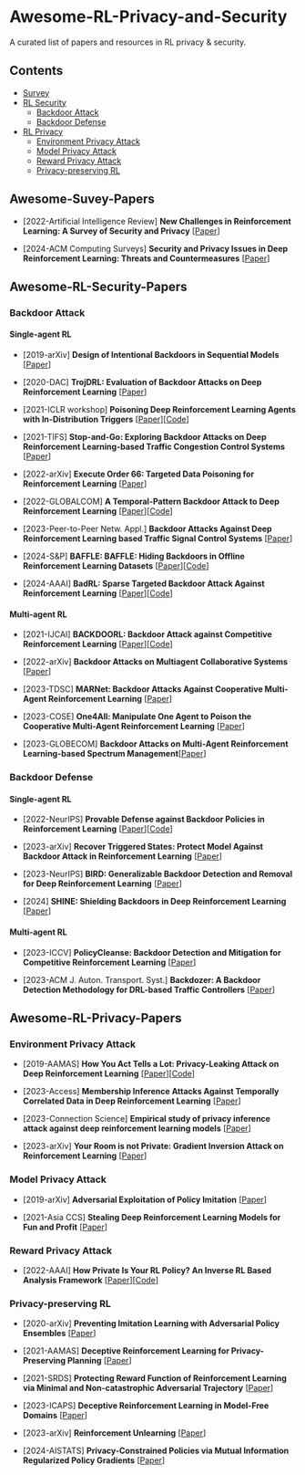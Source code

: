 # Awesome-RL-Privacy-and-Security
 A curated list of papers and resources in RL privacy &amp; security.
## Contents
- [Survey](#awesome-suvey-papers)
- [RL Security](#Awesome-RL-Security-Papers)
   - [Backdoor Attack](#backdoor-attack) 
   - [Backdoor Defense](#backdoor-defense) 
- [RL Privacy](#Awesome-RL-Privacy-Papers)
   - [Environment Privacy Attack](#environment-privacy-attack)
   - [Model Privacy Attack](#model-privacy-attack)
   - [Reward Privacy Attack](#reward-privacy-attack)
   - [Privacy-preserving RL](#privacy-preserving-rl)



## Awesome-Suvey-Papers
* [2022-Artificial Intelligence Review] **New Challenges in Reinforcement Learning: A Survey of Security and Privacy** [[Paper](https://link.springer.com/article/10.1007/s10462-022-10348-5)]

* [2024-ACM Computing Surveys] **Security and Privacy Issues in Deep Reinforcement Learning: Threats and Countermeasures** [[Paper](https://dl.acm.org/doi/full/10.1145/3640312)]

## Awesome-RL-Security-Papers

### Backdoor Attack

#### Single-agent RL

* [2019-arXiv] **Design of Intentional Backdoors in Sequential Models** [[Paper](https://arxiv.org/pdf/1902.09972)]

* [2020-DAC] **TrojDRL: Evaluation of Backdoor Attacks on Deep Reinforcement Learning** [[Paper](https://ieeexplore.ieee.org/abstract/document/9218663)]

* [2021-ICLR workshop] **Poisoning Deep Reinforcement Learning Agents with In-Distribution Triggers** [[Paper](https://arxiv.org/pdf/2106.07798.pdf)][[Code](https://github.com/trojai/trojai_rl)]

* [2021-TIFS] **Stop-and-Go: Exploring Backdoor Attacks on Deep Reinforcement Learning-based Traffic Congestion Control Systems** [[Paper](https://ieeexplore.ieee.org/abstract/document/9541185)]

* [2022-arXiv] **Execute Order 66: Targeted Data Poisoning for Reinforcement Learning** [[Paper](https://arxiv.org/abs/2201.00762)]

* [2022-GLOBALCOM] **A Temporal-Pattern Backdoor Attack to Deep Reinforcement Learning** [[Paper](https://arxiv.org/pdf/2205.02589)][[Code](https://github.com/EboYu/DRLBackdoor)]

* [2023-Peer-to-Peer Netw. Appl.] **Backdoor Attacks Against Deep Reinforcement Learning based Traffic Signal Control Systems** [[Paper](https://link.springer.com/article/10.1007/s12083-022-01434-0#citeas)]

* [2024-S&P] **BAFFLE: BAFFLE: Hiding Backdoors in Offline Reinforcement Learning Datasets** [[Paper](https://csdl-downloads.ieeecomputer.org/proceedings/sp/2024/3130/00/313000a218.pdf?Expires=1716773052&Policy=eyJTdGF0ZW1lbnQiOlt7IlJlc291cmNlIjoiaHR0cHM6Ly9jc2RsLWRvd25sb2Fkcy5pZWVlY29tcHV0ZXIub3JnL3Byb2NlZWRpbmdzL3NwLzIwMjQvMzEzMC8wMC8zMTMwMDBhMjE4LnBkZiIsIkNvbmRpdGlvbiI6eyJEYXRlTGVzc1RoYW4iOnsiQVdTOkVwb2NoVGltZSI6MTcxNjc3MzA1Mn19fV19&Signature=WtKv8jcDNSqJqbHpdDtstLiEXhirPQgjbd2BfZYbUvGQgs7qfvq8SiTSduiLgYIPkdTvg7J08r65Oxnz5Eh71vXRupc9oPkiAevkeXT1Lzg40TA0lMmwgQlLEU--87YPT5eoBtoim4rCwfjR5F17FQ-NeXtT-dEN8nNJ~jwjEnbsY0nkp3uYzce0gStjKYxHEhzCaKyvGiyHBx85vKRiT3qLNOPBWCkjsWRi8OUoDwOG~HIsudgGoUP-XBF0tFhMyJj8634bMvQYS5fwatm1KmqZ4EqsPtqWO5i4vVlbXU-zpV7PTa3NLZPLZ2lXMn3gDbn5dFrPxugL6-0FwdXKQw__&Key-Pair-Id=K12PMWTCQBDMDT)][[Code](https://github.com/2019ChenGong/Offline_RL_Poisoner/)]

* [2024-AAAI] **BadRL: Sparse Targeted Backdoor Attack Against Reinforcement Learning** [[Paper](https://arxiv.org/pdf/2312.12585.pdf)][[Code](https://github.com/7777777cc/code)]

#### Multi-agent RL

* [2021-IJCAI] **BACKDOORL: Backdoor Attack against Competitive Reinforcement Learning** [[Paper](https://arxiv.org/pdf/2105.00579.pdf)][[Code](https://github.com/wanglun1996/multi_agent_rl_backdoor_videos)]

* [2022-arXiv] **Backdoor Attacks on Multiagent Collaborative Systems** [[Paper](https://arxiv.org/pdf/2211.11455.pdf)]

* [2023-TDSC] **MARNet: Backdoor Attacks Against Cooperative Multi-Agent Reinforcement Learning** [[Paper](https://ieeexplore.ieee.org/abstract/document/9894692)]

* [2023-COSE] **One4All: Manipulate One Agent to Poison the Cooperative Multi-Agent Reinforcement Learning** [[Paper](https://www.sciencedirect.com/science/article/pii/S0167404822003972)]

* [2023-GLOBECOM] **Backdoor Attacks on Multi-Agent Reinforcement Learning-based Spectrum Management**[[Paper](https://ieeexplore.ieee.org/abstract/document/10437779)]
### Backdoor Defense

#### Single-agent RL

* [2022-NeurIPS] **Provable Defense against Backdoor Policies in Reinforcement Learning** [[Paper](https://proceedings.neurips.cc/paper_files/paper/2022/file/5e67e6a814526079ad8505bf6d926fb6-Paper-Conference.pdf)][[Code](https://github.com/skbharti/Provable-Defense-in-RL)]

* [2023-arXiv] **Recover Triggered States: Protect Model Against Backdoor Attack in Reinforcement Learning** [[Paper](https://arxiv.org/pdf/2304.00252.pdf)]

* [2023-NeurIPS] **BIRD: Generalizable Backdoor Detection and Removal for Deep Reinforcement Learning** [[Paper](https://proceedings.neurips.cc/paper_files/paper/2023/file/802e90325f4c8546e13e5763b2ecab88-Paper-Conference.pdf)]

* [2024] **SHINE: Shielding Backdoors in Deep Reinforcement Learning** [[Paper](https://openreview.net/forum?id=AKAlVyunxA)]

#### Multi-agent RL
* [2023-ICCV] **PolicyCleanse: Backdoor Detection and Mitigation for Competitive Reinforcement Learning** [[Paper](https://openaccess.thecvf.com/content/ICCV2023/papers/Guo_PolicyCleanse_Backdoor_Detection_and_Mitigation_for_Competitive_Reinforcement_Learning_ICCV_2023_paper.pdf)]

* [2023-ACM J. Auton. Transport. Syst.] **Backdozer: A Backdoor Detection Methodology for DRL-based Traffic Controllers** [[Paper](https://dl.acm.org/doi/pdf/10.1145/3639828)]



## Awesome-RL-Privacy-Papers

### Environment Privacy Attack

* [2019-AAMAS] **How You Act Tells a Lot: Privacy-Leaking Attack on Deep Reinforcement Learning** [[Paper](https://www.ifaamas.org/Proceedings/aamas2019/pdfs/p368.pdf)][[Code](https://github.com/xinleipan/gym-gridworld)]


* [2023-Access] **Membership Inference Attacks Against Temporally Correlated Data in Deep Reinforcement Learning** [[Paper](https://arxiv.org/pdf/2109.03975.pdf)]

* [2023-Connection Science] **Empirical study of privacy inference attack against deep reinforcement learning models** [[Paper](https://www.tandfonline.com/doi/pdf/10.1080/09540091.2023.2211240)]

* [2023-arXiv] **Your Room is not Private: Gradient Inversion Attack on Reinforcement Learning** [[Paper](https://arxiv.org/pdf/2306.09273)]

### Model Privacy Attack
* [2019-arXiv] **Adversarial Exploitation of Policy Imitation** [[Paper](https://arxiv.org/pdf/1906.01121.pdf)]

* [2021-Asia CCS] **Stealing Deep Reinforcement Learning Models for Fun and Profit** [[Paper](https://arxiv.org/pdf/2006.05032.pdf)]

### Reward Privacy Attack


* [2022-AAAI] **How Private Is Your RL Policy? An Inverse RL Based Analysis Framework** [[Paper](https://ojs.aaai.org/index.php/AAAI/article/view/20772)][[Code](https://github.com/magnetar-iiith/PRIL)]

### Privacy-preserving RL

* [2020-arXiv] **Preventing Imitation Learning with Adversarial Policy Ensembles** [[Paper](https://arxiv.org/pdf/2002.01059.pdf)]

* [2021-AAMAS] **Deceptive Reinforcement Learning for Privacy-Preserving Planning** [[Paper](https://arxiv.org/pdf/2102.03022.pdf)]

* [2021-SRDS] **Protecting Reward Function of Reinforcement Learning via Minimal and Non-catastrophic Adversarial Trajectory** [[Paper](https://ieeexplore.ieee.org/abstract/document/9603589)]

* [2023-ICAPS] **Deceptive Reinforcement Learning in Model-Free Domains** [[Paper](https://arxiv.org/pdf/2303.10838)]


* [2023-arXiv] **Reinforcement Unlearning** [[Paper](https://arxiv.org/pdf/2312.15910)]

* [2024-AISTATS] **Privacy-Constrained Policies via Mutual Information Regularized Policy Gradients** [[Paper](https://proceedings.mlr.press/v238/j-cundy24a/j-cundy24a.pdf)]




